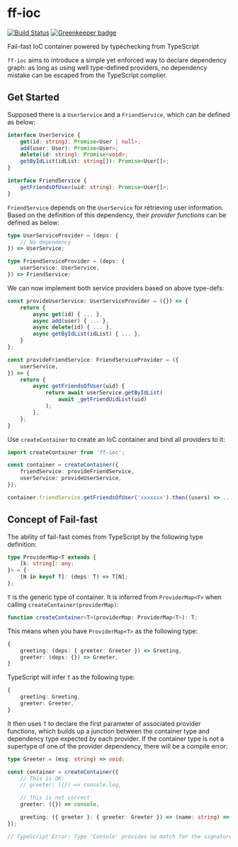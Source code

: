 # ff-ioc

[![Build Status](https://travis-ci.org/nickdoth/ff-ioc.svg?branch=master)](https://travis-ci.org/nickdoth/ff-ioc) [![Greenkeeper badge](https://badges.greenkeeper.io/nickdoth/ff-ioc.svg)](https://greenkeeper.io/)

Fail-fast IoC container powered by typechecking from TypeScript

`ff-ioc` aims to introduce a simple yet enforced way to declare dependency graph: as long as using well type-defined providers, no dependency mistake can be escaped from the TypeScript complier.

## Get Started

Supposed there is a `UserService` and a `FriendService`, which can be defined as below:

```typescript
interface UserService {
    get(id: string): Promise<User | null>;
    add(user: User): Promise<User>;
    delete(id: string): Promise<void>;
    getByIdList(idList: string[]): Promise<User[]>;
}

interface FriendService {
    getFriendsOfUser(uid: string): Promise<User[]>;
}
```

`FriendService` depends on the `UserService` for retrieving user information. Based on the definition of this dependency, their _provider functions_ can be defined as below:

```typescript
type UserServiceProvider = (deps: {
    // No dependency
}) => UserService;

type FriendServiceProvider = (deps: {
    userService: UserService,
}) => FriendService;
```

We can now implement both service providers based on above type-defs:

```typescript
const provideUserService: UserServiceProvider = ({}) => {
    return {
        async get(id) { ... },
        async add(user) { ... },
        async delete(id) { ... },
        async getByIdList(idList) { ... },
    }
};

const provideFriendService: FriendServiceProvider = ({
    userService,
}) => {
    return {
        async getFriendsOfUser(uid) {
            return await userService.getByIdList(
                await _getFriendUidList(uid)
            );
        },
    };
}
```

Use `createContainer` to create an IoC container and bind all providers to it:

```typescript
import createContainer from 'ff-ioc';

const container = createContainer({
    friendService: provideFriendService,
    userService: provideUserService,
});

container.friendService.getFriendsOfUser('xxxxxxx').then((users) => ...);
```

## Concept of Fail-fast

<!-- This library (or say code snippet) is nothing magical. It is written with 40+ lines of code in a single file. It creates an plain object with lazy-evaluating getters, which invokes provider functions you bind to the container, and finally use the return value as the injected instance... You can take 2 mins to read the code of `createContainer` and know everything about it ;) -->

The ability of fail-fast comes from TypeScript by the following type definition:

```typescript
type ProviderMap<T extends {
    [k: string]: any;
}> = {
    [N in keyof T]: (deps: T) => T[N];
};
```

`T` is the generic type of container. It is inferred from `ProviderMap<T>` when calling `createContainer(providerMap)`:

```typescript
function createContainer<T>(providerMap: ProviderMap<T>): T;
```

This means when you have `ProviderMap<T>` as the following type:

```typescript
{
    greeting: (deps: { greeter: Greeter }) => Greeting,
    greeter: (deps: {}) => Greeter,
}
```

TypeScript will infer `T` as the following type:

```typescript
{
    greeting: Greeting,
    greeter: Greeter, 
}
```

It then uses `T` to declare the first parameter of associated provider functions, which builds up a junction between the container type and dependency type expected by each provider. If the container type is not a supertype of one of the provider dependency, there will be a compile error:

```typescript
type Greeter = (msg: string) => void;

const container = createContainer({
    // This is OK:
    // greeter: ({}) => console.log,

    // This is not correct
    greeter: ({}) => console,

    greeting: ({ greeter }: { greeter: Greeter }) => (name: string) => greeter(`Hello ${name}`),
});

// TypeScript Error: Type 'Console' provides no match for the signature '(msg: string): void'
```